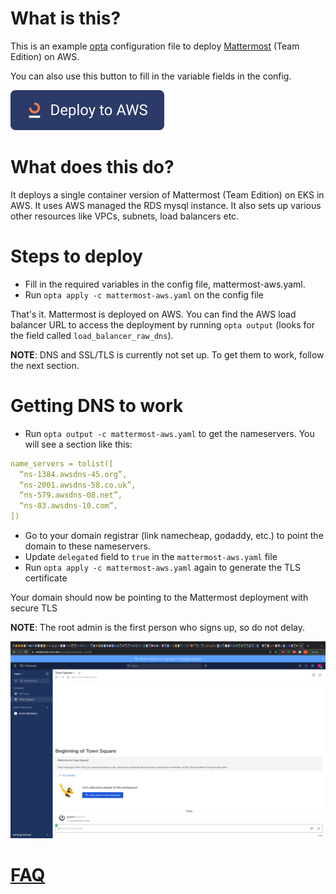 # What is this?

This is an example [opta](https://github.com/run-x/opta) configuration file to deploy [Mattermost](https://mattermost.com/) (Team Edition) on AWS.

You can also use this button to fill in the variable fields in the config.

[![Deploy](https://raw.githubusercontent.com/run-x/opta/main/assets/deploy-to-aws-button.svg)](https://app.runx.dev/deploy-with-aws?url=https%3A%2F%2Fgithub.com%2Frun-x%2Fopta-examples%2Fblob%2Fmain%2Fmattermost-team%2Fmattermost-aws.yaml&name=)

# What does this do?
It deploys a single container version of Mattermost (Team Edition) on EKS in AWS. It uses AWS managed the RDS mysql instance. It also sets up various other resources like VPCs, subnets, load balancers etc.

# Steps to deploy
* Fill in the required variables in the config file, mattermost-aws.yaml.
* Run `opta apply -c mattermost-aws.yaml` on the config file

That's it. Mattermost is deployed on AWS. You can find the AWS load balancer URL to access the deployment by running `opta output` (looks for the field called `load_balancer_raw_dns`).

**NOTE**: DNS and SSL/TLS is currently not set up. To get them to work, follow the next section.

# Getting DNS to work
* Run `opta output -c mattermost-aws.yaml` to get the nameservers. You will see a section like this:
```yaml
name_servers = tolist([
  “ns-1384.awsdns-45.org”,
  “ns-2001.awsdns-58.co.uk”,
  “ns-579.awsdns-08.net”,
  “ns-83.awsdns-10.com”,
])
```
* Go to your domain registrar (link namecheap, godaddy, etc.) to point the domain to these nameservers.
* Update `delegated` field to `true` in the `mattermost-aws.yaml` file
* Run `opta apply -c mattermost-aws.yaml` again to generate the TLS certificate

Your domain should now be pointing to the Mattermost deployment with secure TLS

**NOTE**: The root admin is the first person who signs up, so do not delay.

![Alt text](end_result.png?raw=true "What it should look like")

# [FAQ](../FAQ.md)